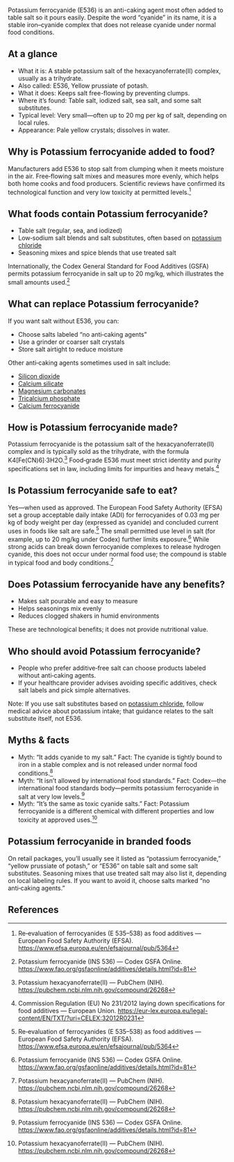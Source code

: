 Potassium ferrocyanide (E536) is an anti-caking agent most often added to table salt so it pours easily. Despite the word “cyanide” in its name, it is a stable iron–cyanide complex that does not release cyanide under normal food conditions.

<!--more-->

## At a glance
- What it is: A stable potassium salt of the hexacyanoferrate(II) complex, usually as a trihydrate.
- Also called: E536, Yellow prussiate of potash.
- What it does: Keeps salt free-flowing by preventing clumps.
- Where it’s found: Table salt, iodized salt, sea salt, and some salt substitutes.
- Typical level: Very small—often up to 20 mg per kg of salt, depending on local rules.
- Appearance: Pale yellow crystals; dissolves in water.

## Why is Potassium ferrocyanide added to food?
Manufacturers add E536 to stop salt from clumping when it meets moisture in the air. Free‑flowing salt mixes and measures more evenly, which helps both home cooks and food producers. Scientific reviews have confirmed its technological function and very low toxicity at permitted levels.[^1]

## What foods contain Potassium ferrocyanide?
- Table salt (regular, sea, and iodized)
- Low‑sodium salt blends and salt substitutes, often based on [potassium chloride](/e508-potassium-chloride)
- Seasoning mixes and spice blends that use treated salt

Internationally, the Codex General Standard for Food Additives (GSFA) permits potassium ferrocyanide in salt up to 20 mg/kg, which illustrates the small amounts used.[^3]

## What can replace Potassium ferrocyanide?
If you want salt without E536, you can:
- Choose salts labeled “no anti‑caking agents”
- Use a grinder or coarser salt crystals
- Store salt airtight to reduce moisture

Other anti‑caking agents sometimes used in salt include:
- [Silicon dioxide](/e551-silicon-dioxide)
- [Calcium silicate](/e552-calcium-silicate)
- [Magnesium carbonates](/e504-magnesium-carbonates)
- [Tricalcium phosphate](/e341iii-tricalcium-phosphate)
- [Calcium ferrocyanide](/e538-calcium-ferrocyanide)

## How is Potassium ferrocyanide made?
Potassium ferrocyanide is the potassium salt of the hexacyanoferrate(II) complex and is typically sold as the trihydrate, with the formula K4[Fe(CN)6]·3H2O.[^4] Food‑grade E536 must meet strict identity and purity specifications set in law, including limits for impurities and heavy metals.[^2]

## Is Potassium ferrocyanide safe to eat?
Yes—when used as approved. The European Food Safety Authority (EFSA) set a group acceptable daily intake (ADI) for ferrocyanides of 0.03 mg per kg of body weight per day (expressed as cyanide) and concluded current uses in foods like salt are safe.[^1] The small permitted use level in salt (for example, up to 20 mg/kg under Codex) further limits exposure.[^3] While strong acids can break down ferrocyanide complexes to release hydrogen cyanide, this does not occur under normal food use; the compound is stable in typical food and body conditions.[^4]

## Does Potassium ferrocyanide have any benefits?
- Makes salt pourable and easy to measure
- Helps seasonings mix evenly
- Reduces clogged shakers in humid environments

These are technological benefits; it does not provide nutritional value.

## Who should avoid Potassium ferrocyanide?
- People who prefer additive‑free salt can choose products labeled without anti‑caking agents.
- If your healthcare provider advises avoiding specific additives, check salt labels and pick simple alternatives.

Note: If you use salt substitutes based on [potassium chloride](/e508-potassium-chloride), follow medical advice about potassium intake; that guidance relates to the salt substitute itself, not E536.

## Myths & facts
- Myth: “It adds cyanide to my salt.” Fact: The cyanide is tightly bound to iron in a stable complex and is not released under normal food conditions.[^4]
- Myth: “It isn’t allowed by international food standards.” Fact: Codex—the international food standards body—permits potassium ferrocyanide in salt at very low levels.[^3]
- Myth: “It’s the same as toxic cyanide salts.” Fact: Potassium ferrocyanide is a different chemical with different properties and low toxicity at approved uses.[^4]

## Potassium ferrocyanide in branded foods
On retail packages, you’ll usually see it listed as “potassium ferrocyanide,” “yellow prussiate of potash,” or “E536” on table salt and some salt substitutes. Seasoning mixes that use treated salt may also list it, depending on local labeling rules. If you want to avoid it, choose salts marked “no anti‑caking agents.”

## References
[^1]: Re‑evaluation of ferrocyanides (E 535–538) as food additives — European Food Safety Authority (EFSA). https://www.efsa.europa.eu/en/efsajournal/pub/5364
[^2]: Commission Regulation (EU) No 231/2012 laying down specifications for food additives — European Union. https://eur-lex.europa.eu/legal-content/EN/TXT/?uri=CELEX:32012R0231
[^3]: Potassium ferrocyanide (INS 536) — Codex GSFA Online. https://www.fao.org/gsfaonline/additives/details.html?id=81
[^4]: Potassium hexacyanoferrate(II) — PubChem (NIH). https://pubchem.ncbi.nlm.nih.gov/compound/26268
